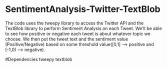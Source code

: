 # SentimentAnalysis-Twitter-TextBlob
The code uses the tweepy library to access the Twitter API and the TextBlob library to perform Sentiment Analysis on each Tweet. We'll be able to see how positive or negative each tweet is about whatever topic we choose. We then put the tweet text and the sentiment value (Positive/Negative) based on some threshold value([0,1] --> positive and [-1,0) --> negative).

#Dependencies
tweepy
textblob
